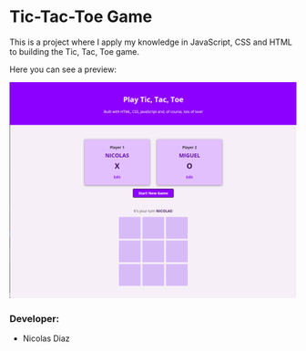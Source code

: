 # Tic-Tac-Toe Game
This is a project where I apply my knowledge in JavaScript, CSS and HTML to building the Tic, Tac, Toe game.

Here you can see a preview:

<p align="center">
  <img src="images/home.png">
</p>


### Developer:
 - Nicolas Diaz
